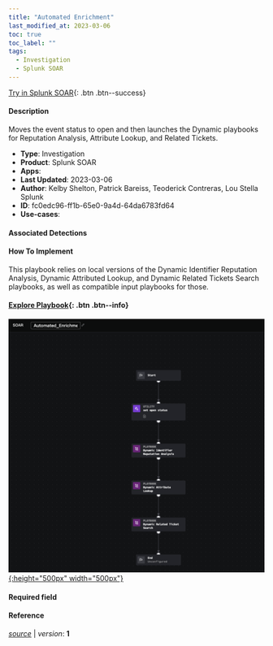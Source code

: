 ```yaml
---
title: "Automated Enrichment"
last_modified_at: 2023-03-06
toc: true
toc_label: ""
tags:
  - Investigation
  - Splunk SOAR
---
```


[Try in Splunk SOAR](https://www.splunk.com/en_us/software/splunk-security-orchestration-and-automation.html){: .btn .btn--success}

#### Description

Moves the event status to open and then launches the Dynamic playbooks for Reputation Analysis, Attribute Lookup, and Related Tickets.

- **Type**: Investigation
- **Product**: Splunk SOAR
- **Apps**: 
- **Last Updated**: 2023-03-06
- **Author**: Kelby Shelton, Patrick Bareiss, Teoderick Contreras, Lou Stella Splunk
- **ID**: fc0edc96-ff1b-65e0-9a4d-64da6783fd64
- **Use-cases**:

#### Associated Detections


#### How To Implement
This playbook relies on local versions of the Dynamic Identifier Reputation Analysis, Dynamic Attributed Lookup, and Dynamic Related Tickets Search playbooks, as well as compatible input playbooks for those.


#### [Explore Playbook](https://splunk.github.io/soar-playbook-viewer/?playbook=https://raw.githubusercontent.com/phantomcyber/playbooks/latest/Automated_Enrichment.json){: .btn .btn--info}

[![explore](https://raw.githubusercontent.com/splunk/security_content/develop/playbooks/Automated_Enrichment.png){:height="500px" width="500px"}](https://splunk.github.io/soar-playbook-viewer/?playbook=https://raw.githubusercontent.com/phantomcyber/playbooks/latest/Automated_Enrichment.json)

#### Required field


#### Reference



[*source*](https://github.com/splunk/security_content/tree/develop/playbooks/Automated_Enrichment.yml) \| *version*: **1**